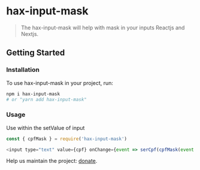 # hax-input-mask

> The hax-input-mask will help with mask in your inputs Reactjs and Nextjs.

<!-- [START getstarted] -->
## Getting Started

### Installation

To use hax-input-mask in your project, run:

```bash
npm i hax-input-mask
# or "yarn add hax-input-mask"
```
### Usage 

Use within the setValue of input

```js
const { cpfMask } = require('hax-input-mask')

<input type="text" value={cpf} onChange={event => serCpf(cpfMask(event.target.value))}/>
```

Help us maintain the project: [donate](https://mpago.la/1zCdgRN).